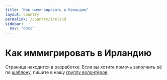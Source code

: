 ```yaml
---
title: "Как иммигрировать в Ирландию"
layout: country
permalink: /country/ireland
sidebar:
  nav: "docs"
---
```


# Как иммигрировать в Ирландию

Страница находится в разработке. Если вы хотите помочь заполнить её по [шаблону](/template), пишите в нашу [группу волонтёров](https://t.me/+FHi3FnJaoWJkMDAx).
